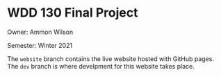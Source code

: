 # WDD 130 Final Project
Owner: Ammon Wilson

Semester: Winter 2021

The `website` branch contains the live website hosted with GitHub pages. The `dev` branch is where develpment for this website takes place.